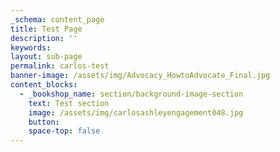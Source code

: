 ```yaml
---
_schema: content_page
title: Test Page
description: ''
keywords:
layout: sub-page
permalink: carlos-test
banner-image: /assets/img/Advocacy_HowtoAdvocate_Final.jpg
content_blocks:
  - _bookshop_name: section/background-image-section
    text: Test section
    image: /assets/img/carlosashleyengagement048.jpg
    button:
    space-top: false
---
```

